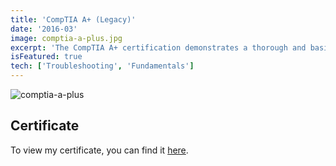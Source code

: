 ```yaml
---
title: 'CompTIA A+ (Legacy)'
date: '2016-03'
image: comptia-a-plus.jpg
excerpt: 'The CompTIA A+ certification demonstrates a thorough and basic understanding of information technology. Certificate holders have proved they can test for, identify, comprehend, and fix issues regarding hardware, software, networking, security, cloud computing, mobile devices, and configuring operating systems.'
isFeatured: true
tech: ['Troubleshooting', 'Fundamentals']
---
```


![comptia-a-plus](/images/posts/comptia-a-plus.jpg)

## Certificate

To view my certificate, you can find it [here](https://www.credly.com/badges/108ac967-6907-4ed7-99d0-d19cef380b53/public_url).
